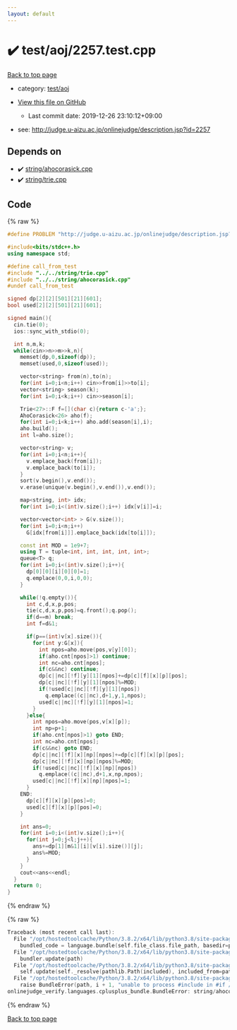 ```yaml
---
layout: default
---
```


<!-- mathjax config similar to math.stackexchange -->
<script type="text/javascript" async
  src="https://cdnjs.cloudflare.com/ajax/libs/mathjax/2.7.5/MathJax.js?config=TeX-MML-AM_CHTML">
</script>
<script type="text/x-mathjax-config">
  MathJax.Hub.Config({
    TeX: { equationNumbers: { autoNumber: "AMS" }},
    tex2jax: {
      inlineMath: [ ['$','$'] ],
      processEscapes: true
    },
    "HTML-CSS": { matchFontHeight: false },
    displayAlign: "left",
    displayIndent: "2em"
  });
</script>

<script type="text/javascript" src="https://cdnjs.cloudflare.com/ajax/libs/jquery/3.4.1/jquery.min.js"></script>
<script src="https://cdn.jsdelivr.net/npm/jquery-balloon-js@1.1.2/jquery.balloon.min.js" integrity="sha256-ZEYs9VrgAeNuPvs15E39OsyOJaIkXEEt10fzxJ20+2I=" crossorigin="anonymous"></script>
<script type="text/javascript" src="../../../assets/js/copy-button.js"></script>
<link rel="stylesheet" href="../../../assets/css/copy-button.css" />


# :heavy_check_mark: test/aoj/2257.test.cpp

<a href="../../../index.html">Back to top page</a>

* category: <a href="../../../index.html#0d0c91c0cca30af9c1c9faef0cf04aa9">test/aoj</a>
* <a href="{{ site.github.repository_url }}/blob/master/test/aoj/2257.test.cpp">View this file on GitHub</a>
    - Last commit date: 2019-12-26 23:10:12+09:00


* see: <a href="http://judge.u-aizu.ac.jp/onlinejudge/description.jsp?id=2257">http://judge.u-aizu.ac.jp/onlinejudge/description.jsp?id=2257</a>


## Depends on

* :heavy_check_mark: <a href="../../../library/string/ahocorasick.cpp.html">string/ahocorasick.cpp</a>
* :heavy_check_mark: <a href="../../../library/string/trie.cpp.html">string/trie.cpp</a>


## Code

<a id="unbundled"></a>
{% raw %}
```cpp
#define PROBLEM "http://judge.u-aizu.ac.jp/onlinejudge/description.jsp?id=2257"

#include<bits/stdc++.h>
using namespace std;

#define call_from_test
#include "../../string/trie.cpp"
#include "../../string/ahocorasick.cpp"
#undef call_from_test

signed dp[2][2][501][21][601];
bool used[2][2][501][21][601];

signed main(){
  cin.tie(0);
  ios::sync_with_stdio(0);

  int n,m,k;
  while(cin>>n>>m>>k,n){
    memset(dp,0,sizeof(dp));
    memset(used,0,sizeof(used));

    vector<string> from(n),to(n);
    for(int i=0;i<n;i++) cin>>from[i]>>to[i];
    vector<string> season(k);
    for(int i=0;i<k;i++) cin>>season[i];

    Trie<27>::F f=[](char c){return c-'a';};
    AhoCorasick<26> aho(f);
    for(int i=0;i<k;i++) aho.add(season[i],i);
    aho.build();
    int l=aho.size();

    vector<string> v;
    for(int i=0;i<n;i++){
      v.emplace_back(from[i]);
      v.emplace_back(to[i]);
    }
    sort(v.begin(),v.end());
    v.erase(unique(v.begin(),v.end()),v.end());

    map<string, int> idx;
    for(int i=0;i<(int)v.size();i++) idx[v[i]]=i;

    vector<vector<int> > G(v.size());
    for(int i=0;i<n;i++)
      G[idx[from[i]]].emplace_back(idx[to[i]]);

    const int MOD = 1e9+7;
    using T = tuple<int, int, int, int, int>;
    queue<T> q;
    for(int i=0;i<(int)v.size();i++){
      dp[0][0][i][0][0]=1;
      q.emplace(0,0,i,0,0);
    }

    while(!q.empty()){
      int c,d,x,p,pos;
      tie(c,d,x,p,pos)=q.front();q.pop();
      if(d==m) break;
      int f=d&1;

      if(p==(int)v[x].size()){
        for(int y:G[x]){
          int npos=aho.move(pos,v[y][0]);
          if(aho.cnt[npos]>1) continue;
          int nc=aho.cnt[npos];
          if(c&&nc) continue;
          dp[c||nc][!f][y][1][npos]+=dp[c][f][x][p][pos];
          dp[c||nc][!f][y][1][npos]%=MOD;
          if(!used[c||nc][!f][y][1][npos])
            q.emplace((c||nc),d+1,y,1,npos);
          used[c||nc][!f][y][1][npos]=1;
        }
      }else{
        int npos=aho.move(pos,v[x][p]);
        int np=p+1;
        if(aho.cnt[npos]>1) goto END;
        int nc=aho.cnt[npos];
        if(c&&nc) goto END;
        dp[c||nc][!f][x][np][npos]+=dp[c][f][x][p][pos];
        dp[c||nc][!f][x][np][npos]%=MOD;
        if(!used[c||nc][!f][x][np][npos])
          q.emplace((c||nc),d+1,x,np,npos);
        used[c||nc][!f][x][np][npos]=1;
      }
    END:
      dp[c][f][x][p][pos]=0;
      used[c][f][x][p][pos]=0;
    }

    int ans=0;
    for(int i=0;i<(int)v.size();i++){
      for(int j=0;j<l;j++){
        ans+=dp[1][m&1][i][v[i].size()][j];
        ans%=MOD;
      }
    }
    cout<<ans<<endl;
  }
  return 0;
}

```
{% endraw %}

<a id="bundled"></a>
{% raw %}
```cpp
Traceback (most recent call last):
  File "/opt/hostedtoolcache/Python/3.8.2/x64/lib/python3.8/site-packages/onlinejudge_verify/docs.py", line 349, in write_contents
    bundled_code = language.bundle(self.file_class.file_path, basedir=pathlib.Path.cwd())
  File "/opt/hostedtoolcache/Python/3.8.2/x64/lib/python3.8/site-packages/onlinejudge_verify/languages/cplusplus.py", line 170, in bundle
    bundler.update(path)
  File "/opt/hostedtoolcache/Python/3.8.2/x64/lib/python3.8/site-packages/onlinejudge_verify/languages/cplusplus_bundle.py", line 282, in update
    self.update(self._resolve(pathlib.Path(included), included_from=path))
  File "/opt/hostedtoolcache/Python/3.8.2/x64/lib/python3.8/site-packages/onlinejudge_verify/languages/cplusplus_bundle.py", line 281, in update
    raise BundleError(path, i + 1, "unable to process #include in #if / #ifdef / #ifndef other than include guards")
onlinejudge_verify.languages.cplusplus_bundle.BundleError: string/ahocorasick.cpp: line 6: unable to process #include in #if / #ifdef / #ifndef other than include guards

```
{% endraw %}

<a href="../../../index.html">Back to top page</a>

